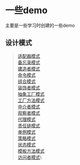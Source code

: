 # 一些demo

主要是一些学习时创建的一些demo

## 设计模式

> [适配器模式](./design/src/main/java/cn/whlit/adapter)\
> [备忘录模式](./design/src/main/java/cn/whlit/backup)\
> [建造者模式](./design/src/main/java/cn/whlit/build)\
> [命令模式](./design/src/main/java/cn/whlit/command)\
> [组合模式](./design/src/main/java/cn/whlit/composite)\
> [装饰者模式](./design/src/main/java/cn/whlit/decorator)\
> [抽象工厂模式](./design/src/main/java/cn/whlit/factory/abst)\
> [工厂方法模式](./design/src/main/java/cn/whlit/factory/method)\
> [中介者模式](./design/src/main/java/cn/whlit/intermediary)\
> [观察者模式](./design/src/main/java/cn/whlit/observer)\
> [代理模式](./design/src/main/java/cn/whlit/proxy)\
> [责任链模式](./design/src/main/java/cn/whlit/resb)\
> [单例模式](./design/src/main/java/cn/whlit/singleton)\
> [策略模式](./design/src/main/java/cn/whlit/staragey)\
> [状态模式](./design/src/main/java/cn/whlit/state)\
> [模板方法模式](./design/src/main/java/cn/whlit/template)\
> [访问者模式](./design/src/main/java/cn/whlit/visitor)\

